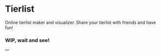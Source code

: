# Tierlist
Online tierlist maker and visualizer. Share your tierlist with friends and have fun!
### WIP, wait and see!
^^